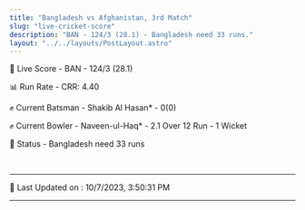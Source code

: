 ```yaml
---
title: "Bangladesh vs Afghanistan, 3rd Match"
slug: "live-cricket-score"
description: "BAN - 124/3 (28.1) - Bangladesh need 33 runs."
layout: "../../layouts/PostLayout.astro"
---
```


🔴 Live Score - BAN - 124/3 (28.1)  

📊 Run Rate - CRR: 4.40  

✊ Current Batsman - Shakib Al Hasan* - 0(0)  

✊ Current Bowler - Naveen-ul-Haq* - 2.1 Over 12 Run - 1 Wicket  

📑 Status - Bangladesh need 33 runs

<br />

***

📝 Last Updated on : 10/7/2023, 3:50:31 PM

***

